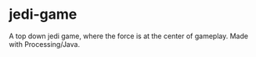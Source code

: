 # jedi-game
A top down jedi game, where the force is at the center of gameplay. Made with Processing/Java.
